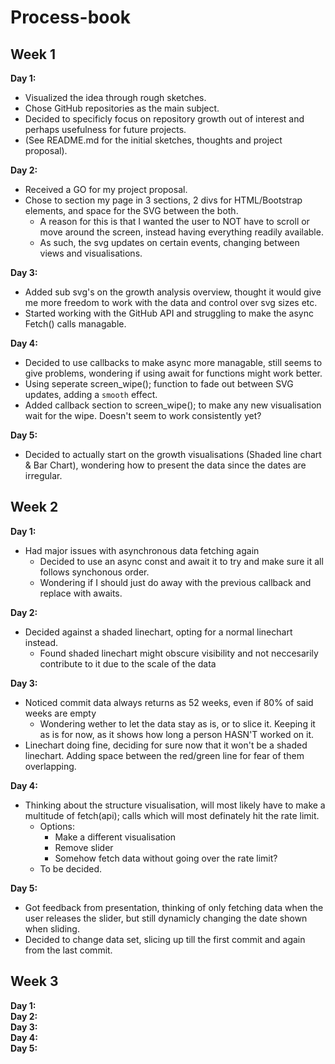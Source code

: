 # Process-book

## Week 1

__Day 1:__  
* Visualized the idea through rough sketches.
* Chose GitHub repositories as the main subject.
* Decided to specificly focus on repository growth out of interest and perhaps usefulness for future projects.
* (See README.md for the initial sketches, thoughts and project proposal).

__Day 2:__  
* Received a GO for my project proposal.
* Chose to section my page in 3 sections, 2 divs for HTML/Bootstrap elements, and space for the SVG between the both.
  * A reason for this is that I wanted the user to NOT have to scroll or move around the screen, instead having everything readily available.
  * As such, the svg updates on certain events, changing between views and visualisations.

__Day 3:__  
* Added sub svg's on the growth analysis overview, thought it would give me more freedom to work with the data and control over svg sizes etc.
* Started working with the GitHub API and struggling to make the async Fetch() calls managable.

__Day 4:__  
* Decided to use callbacks to make async more managable, still seems to give problems, wondering if using await for functions might work better.
* Using seperate screen_wipe(); function to fade out between SVG updates, adding a `smooth` effect.
* Added callback section to screen_wipe(); to make any new visualisation wait for the wipe. Doesn't seem to work consistently yet?

__Day 5:__  
* Decided to actually start on the growth visualisations (Shaded line chart & Bar Chart), wondering how to present the data since the dates are irregular.


## Week 2

__Day 1:__  
* Had major issues with asynchronous data fetching again
  * Decided to use an async const and await it to try and make sure it all follows synchonous order.
  * Wondering if I should just do away with the previous callback and replace with awaits.
  
__Day 2:__  
* Decided against a shaded linechart, opting for a normal linechart instead.
  * Found shaded linechart might obscure visibility and not neccesarily contribute to it due to the scale of the data
  
__Day 3:__  
* Noticed commit data always returns as 52 weeks, even if 80% of said weeks are empty
  * Wondering wether to let the data stay as is, or to slice it. Keeping it as is for now, as it shows how long a person HASN'T worked on it.
* Linechart doing fine, deciding for sure now that it won't be a shaded linechart. Adding space between the red/green line for fear of them overlapping.


__Day 4:__  
* Thinking about the structure visualisation, will most likely have to make a multitude of fetch(api); calls which will most definately hit the rate limit.
  * Options:
    * Make a different visualisation
    * Remove slider
    * Somehow fetch data without going over the rate limit?
  * To be decided.
  
__Day 5:__  
* Got feedback from presentation, thinking of only fetching data when the user releases the slider, but still dynamicly changing the date shown when sliding.
* Decided to change data set, slicing up till the first commit and again from the last commit.

## Week 3

__Day 1:__  
__Day 2:__  
__Day 3:__  
__Day 4:__  
__Day 5:__  
